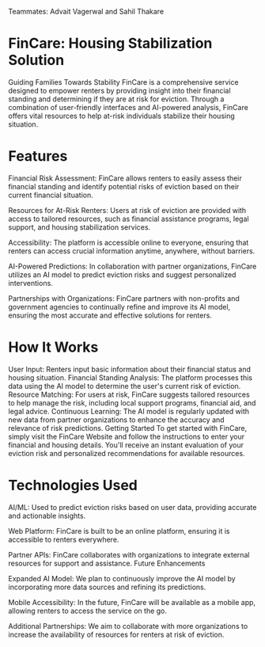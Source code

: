 Teammates: Advait Vagerwal and Sahil Thakare
# FinCare: Housing Stabilization Solution
Guiding Families Towards Stability​
FinCare is a comprehensive service designed to empower renters by providing insight into their financial standing and determining if they are at risk for eviction. Through a combination of user-friendly interfaces and AI-powered analysis, FinCare offers vital resources to help at-risk individuals stabilize their housing situation.

# Features
Financial Risk Assessment: FinCare allows renters to easily assess their financial standing and identify potential risks of eviction based on their current financial situation.

Resources for At-Risk Renters: Users at risk of eviction are provided with access to tailored resources, such as financial assistance programs, legal support, and housing stabilization services.

Accessibility: The platform is accessible online to everyone, ensuring that renters can access crucial information anytime, anywhere, without barriers.

AI-Powered Predictions: In collaboration with partner organizations, FinCare utilizes an AI model to predict eviction risks and suggest personalized interventions.

Partnerships with Organizations: FinCare partners with non-profits and government agencies to continually refine and improve its AI model, ensuring the most accurate and effective solutions for renters.

# How It Works
User Input: Renters input basic information about their financial status and housing situation.
Financial Standing Analysis: The platform processes this data using the AI model to determine the user's current risk of eviction.
Resource Matching: For users at risk, FinCare suggests tailored resources to help manage the risk, including local support programs, financial aid, and legal advice.
Continuous Learning: The AI model is regularly updated with new data from partner organizations to enhance the accuracy and relevance of risk predictions.
Getting Started
To get started with FinCare, simply visit the FinCare Website and follow the instructions to enter your financial and housing details. You'll receive an instant evaluation of your eviction risk and personalized recommendations for available resources.

# Technologies Used
AI/ML: Used to predict eviction risks based on user data, providing accurate and actionable insights.

Web Platform: FinCare is built to be an online platform, ensuring it is accessible to renters everywhere.

Partner APIs: FinCare collaborates with organizations to integrate external resources for support and assistance.
Future Enhancements

Expanded AI Model: We plan to continuously improve the AI model by incorporating more data sources and refining its predictions.

Mobile Accessibility: In the future, FinCare will be available as a mobile app, allowing renters to access the service on the go.

Additional Partnerships: We aim to collaborate with more organizations to increase the availability of resources for renters at risk of eviction.
